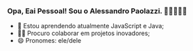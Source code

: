 ### Opa, Eai Pessoal! Sou o Alessandro Paolazzi. 🧑🏼‍💻✌🏼

- 🌱 Estou aprendendo atualmente JavaScript e Java;
- 🤝🏼 Procuro colaborar em projetos inovadores;
- 😄 Pronomes: ele/dele

